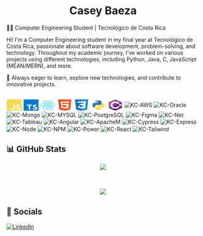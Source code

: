 <h1 align="center">Casey Baeza</h1> </div>

👨‍💻 Computer Engineering Student | Tecnológico de Costa Rica

Hi! I'm a Computer Engineering student in my final year at Tecnológico de Costa Rica, passionate about software development, problem-solving, and technology. Throughout my academic journey, I've worked on various projects using different technologies, including Python, Java, C, JavaScript (MEAN/MERN), and more.

🚀 Always eager to learn, explore new technologies, and contribute to innovative projects.

<div style="display: inline_block" margin-bottom: 10px;><br>
  <img align="center" alt="KC-Js" height="30" width="40" src="https://raw.githubusercontent.com/devicons/devicon/master/icons/javascript/javascript-plain.svg">
  <img align="center" alt="KC-Ts" height="30" width="40" src="https://raw.githubusercontent.com/devicons/devicon/master/icons/typescript/typescript-plain.svg">
  <img align="center" alt="KC-React" height="30" width="40" src="https://raw.githubusercontent.com/devicons/devicon/master/icons/react/react-original.svg">
  <img align="center" alt="KC-HTML" height="30" width="40" src="https://raw.githubusercontent.com/devicons/devicon/master/icons/html5/html5-original.svg">
  <img align="center" alt="KC-CSS" height="30" width="40" src="https://raw.githubusercontent.com/devicons/devicon/master/icons/css3/css3-original.svg">
  <img align="center" alt="KC-Python" height="30" width="40" src="https://raw.githubusercontent.com/devicons/devicon/master/icons/python/python-original.svg">
  <img align="center" alt="KC-Csharp" height="30" width="40" src="https://raw.githubusercontent.com/devicons/devicon/master/icons/csharp/csharp-original.svg">
  <img align="center" alt="KC-AWS"  src="https://img.shields.io/badge/Amazon_AWS-FF9900?style=for-the-badge&logo=amazonaws&logoColor=white">
  <img align="center" alt="KC-Oracle"  src="https://img.shields.io/badge/Oracle-F80000?style=for-the-badge&logo=oracle&logoColor=black">
  <img align="center" alt="KC-Mongo" src="https://img.shields.io/badge/MongoDB-4EA94B?style=for-the-badge&logo=mongodb&logoColor=white">
  <img align="center" alt="KC-MYSQL"  src="https://img.shields.io/badge/MySQL-005C84?style=for-the-badge&logo=mysql&logoColor=white">
  <img align="center" alt="KC-PostgreSQL"  src="https://img.shields.io/badge/PostgreSQL-316192?style=for-the-badge&logo=postgresql&logoColor=white">
  <img align="center" alt="KC-Figma" src="https://img.shields.io/badge/Figma-F24E1E?style=for-the-badge&logo=figma&logoColor=white">
  <img align="center" alt="KC-Net"  src="https://img.shields.io/badge/.NET-512BD4?style=for-the-badge&logo=dotnet&logoColor=white">
  <img align="center" alt="KC-Tableau" src="https://img.shields.io/badge/Tableau-E97627?style=for-the-badge&logo=Tableau&logoColor=white">
  <img align="center" alt="KC-Angular"  src="https://img.shields.io/badge/Angular-DD0031?style=for-the-badge&logo=angular&logoColor=white">
  <img align="center" alt="KC-ApacheM" src="https://img.shields.io/badge/apache_maven-C71A36?style=for-the-badge&logo=apachemaven&logoColor=white">
  <img align="center" alt="KC-Cypress" src="https://img.shields.io/badge/Cypress-17202C?style=for-the-badge&logo=cypress&logoColor=white">
  <img align="center" alt="KC-Express"  src="https://img.shields.io/badge/Express%20js-000000?style=for-the-badge&logo=express&logoColor=white">
  <img align="center" alt="KC-Node" src="https://img.shields.io/badge/Node%20js-339933?style=for-the-badge&logo=nodedotjs&logoColor=white">
  <img align="center" alt="KC-NPM" src="https://img.shields.io/badge/npm-CB3837?style=for-the-badge&logo=npm&logoColor=white">
  <img align="center" alt="KC-Power" src="https://img.shields.io/badge/PowerBI-F2C811?style=for-the-badge&logo=Power%20BI&logoColor=white">
  <img align="center" alt="KC-React" src="https://img.shields.io/badge/React-20232A?style=for-the-badge&logo=react&logoColor=61DAFB">
  <img align="center" alt="KC-Tailwind" src="https://img.shields.io/badge/Tailwind_CSS-38B2AC?style=for-the-badge&logo=tailwind-css&logoColor=white">
</div>
  
## 📊 GitHub Stats
 <p align="center"><img src="https://github-readme-streak-stats.herokuapp.com/?user=cbaeza16&theme=dark&hide_border=true"/></p>
<br/>
<p align="center"><img src="https://github-readme-stats.vercel.app/api/top-langs/?username=cbaeza16&theme=cobalt&hide_border=true&include_all_commits=false&count_private=false&layout=compact"/></p>
  
## 🤝 Socials
[![LinkedIn](https://img.shields.io/badge/LinkedIn-%230077B5.svg?logo=linkedin&logoColor=white)](https://www.linkedin.com/in/casey-baeza-973b3134b) 
